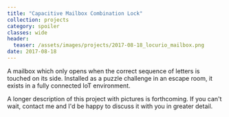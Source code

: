 ```yaml
---
title: "Capacitive Mailbox Combination Lock"
collection: projects
category: spoiler
classes: wide
header: 
  teaser: /assets/images/projects/2017-08-18_locurio_mailbox.png
date: 2017-08-18
---
```


A mailbox which only opens when the correct sequence of letters is touched on its side.  Installed as a puzzle challenge in an escape room, it exists in a fully connected IoT environment.

A longer description of this project with pictures is forthcoming. If you can't wait, contact me and I'd be happy to discuss it with you in greater detail.